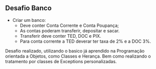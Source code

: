 <h2>Desafio Banco</h2>

- Criar um banco:
  - Deve conter Conta Corrente e Conta Poupança;
  - As contas poderam transferir, depositar e sacar.
  - Transferir deve conter TED, DOC e PIX.
  - Para conta corrente a TED deverar ter taxa de 2% e a DOC 3%.
 
Desafio realizado, utilizando o basico já aprendido na Programação orientada a Objetos, como Classes e Herança. Bem como realizando o tratamento por classes de Exceptions personalizadas.
